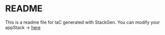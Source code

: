 # README
This is a readme file for IaC generated with StackGen.
You can modify your appStack -> [here](http://main.dev.stackgen.com/appstacks/0c01d3e1-c1c6-4a7a-a2c5-1b68e4d3ca71)
